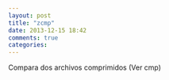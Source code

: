 ```yaml
---
layout: post
title: "zcmp"
date: 2013-12-15 18:42
comments: true
categories: 
---
```

Compara dos archivos comprimidos (Ver cmp)

